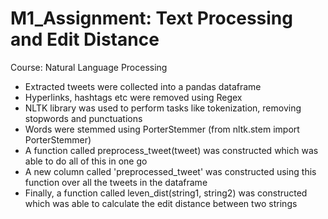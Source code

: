 # M1_Assignment: Text Processing and Edit Distance

Course: Natural Language Processing

- Extracted tweets were collected into a pandas dataframe
- Hyperlinks, hashtags etc were removed using Regex
- NLTK library was used to perform tasks like tokenization, removing stopwords and punctuations
- Words were stemmed using PorterStemmer (from nltk.stem import PorterStemmer)
- A function called preprocess_tweet(tweet) was constructed which was able to do all of this in one go
- A new column called 'preprocessed_tweet' was constructed using this function over all the tweets in the dataframe
- Finally, a function called leven_dist(string1, string2) was constructed which was able to calculate the edit distance between two strings
